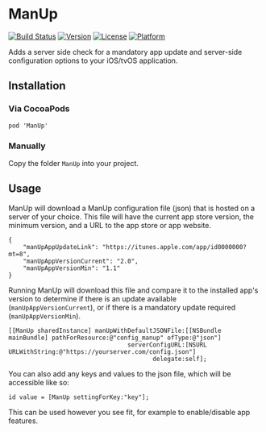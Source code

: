 # ManUp

[![Build Status](https://travis-ci.org/NextFaze/ManUp.svg?style=flat)](https://travis-ci.org/NextFaze/ManUp)
[![Version](https://img.shields.io/cocoapods/v/ManUp.svg?style=flat)](http://cocoapods.org/pods/ManUp)
[![License](https://img.shields.io/cocoapods/l/ManUp.svg?style=flat)](http://cocoapods.org/pods/ManUp)
[![Platform](https://img.shields.io/cocoapods/p/ManUp.svg?style=flat)](http://cocoapods.org/pods/ManUp)

Adds a server side check for a mandatory app update and server-side configuration options to your iOS/tvOS application.

## Installation

### Via CocoaPods

    pod 'ManUp'

### Manually

Copy the folder `ManUp` into your project.

## Usage

ManUp will download a ManUp configuration file (json) that is hosted on a server of your choice. This file will have the current app store version, the minimum version, and a URL to the app store or app website.

    { 
        "manUpAppUpdateLink": "https://itunes.apple.com/app/id0000000?mt=8",
        "manUpAppVersionCurrent": "2.0",
        "manUpAppVersionMin": "1.1"
    }

Running ManUp will download this file and compare it to the installed app's version to determine if there is an update available (`manUpAppVersionCurrent`), or if there is a mandatory update required (`manUpAppVersionMin`).
	
	[[ManUp sharedInstance] manUpWithDefaultJSONFile:[[NSBundle mainBundle] pathForResource:@"config_manup" ofType:@"json"]
                                     serverConfigURL:[NSURL URLWithString:@"https://yourserver.com/config.json"]
                                            delegate:self];
	
You can also add any keys and values to the json file, which will be accessible like so:

    id value = [ManUp settingForKey:"key"];

This can be used however you see fit, for example to enable/disable app features.
